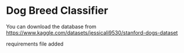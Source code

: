 # Dog Breed Classifier
You can download the database from
https://www.kaggle.com/datasets/jessicali9530/stanford-dogs-dataset

requirements file added
